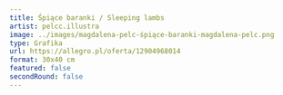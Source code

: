 ```yaml
---
title: Śpiące baranki / Sleeping lambs
artist: pelcc.illustra
image: ../images/magdalena-pelc-śpiące-baranki-magdalena-pelc.png
type: Grafika
url: https://allegro.pl/oferta/12904968014
format: 30x40 cm
featured: false
secondRound: false
---
```

